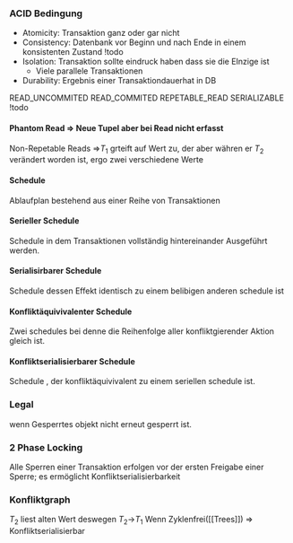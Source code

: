 ### ACID Bedingung
- Atomicity: Transaktion ganz oder gar nicht
- Consistency: Datenbank vor Beginn und nach Ende in einem konsistenten Zustand !todo
- Isolation: Transaktion sollte eindruck haben dass sie die EInzige ist
	- Viele parallele Transaktionen
- Durability: Ergebnis einer Transaktiondauerhat in DB

READ_UNCOMMITED
READ_COMMITED
REPETABLE_READ
SERIALIZABLE
!todo

#### Phantom Read => Neue Tupel aber bei Read nicht erfasst
Non-Repetable Reads =>$T_1$ grteift auf Wert zu, der aber währen er $T_2$ verändert worden ist, ergo zwei verschiedene Werte

#### Schedule
Ablaufplan bestehend aus einer Reihe von Transaktionen

#### Serieller Schedule
Schedule in dem Transaktionen vollständig hintereinander Ausgeführt werden.

#### Serialisirbarer Schedule
Schedule dessen Effekt identisch zu einem belibigen anderen schedule ist

#### Konfliktäquivivalenter Schedule
Zwei schedules bei denne die Reihenfolge aller konfliktgierender Aktion gleich ist.

#### Konfliktserialisierbarer Schedule
Schedule , der konfliktäquivivalent zu einem seriellen schedule ist. 

### Legal
wenn Gesperrtes objekt nicht erneut gesperrt ist.

### 2 Phase Locking
Alle Sperren einer Transaktion erfolgen vor der ersten Freigabe einer Sperre; es ermöglicht Konfliktserialisierbarkeit

### Konfliktgraph
$T_2$ liest alten Wert deswegen $T_2$->$T_1$
Wenn Zyklenfrei([[Trees]]) => Konfliktserialisierbar